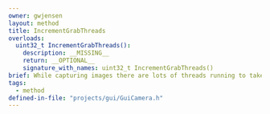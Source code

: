```yaml
---
owner: gwjensen
layout: method
title: IncrementGrabThreads
overloads:
  uint32_t IncrementGrabThreads():
    description: __MISSING__
    return: __OPTIONAL__
    signature_with_names: uint32_t IncrementGrabThreads()
brief: While capturing images there are lots of threads running to take those images from the image buffer and save them (GrabAndSaveImageTask). Whenever a thread associated with this camera starts its work, it calls this function to increase the count of the number of threads accessing this object.
tags:
  - method
defined-in-file: "projects/gui/GuiCamera.h"
---
```

